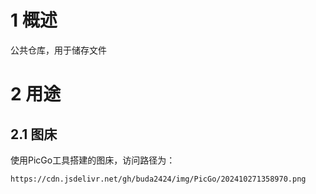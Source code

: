 # 1 概述
公共仓库，用于储存文件

# 2 用途
## 2.1 图床
使用PicGo工具搭建的图床，访问路径为：
```
https://cdn.jsdelivr.net/gh/buda2424/img/PicGo/202410271358970.png
```
